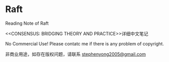 # Raft
Reading Note of Raft

<<CONSENSUS: BRIDGING THEORY AND PRACTICE>>详细中文笔记


No Commercial Use!
Please contatc me if there is any problem of copyright.

非商业用途，如存在版权问题，请联系
stephenyong2005@gmail.com
